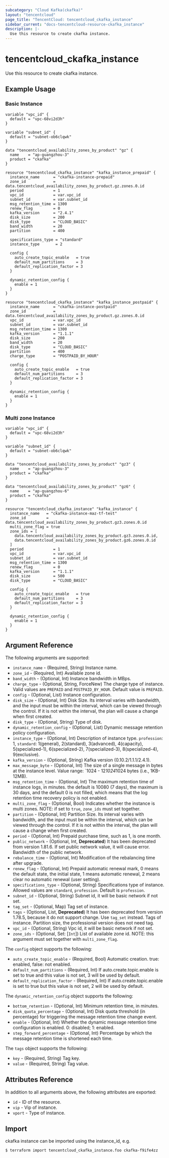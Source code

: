 ```yaml
---
subcategory: "Cloud Kafka(ckafka)"
layout: "tencentcloud"
page_title: "TencentCloud: tencentcloud_ckafka_instance"
sidebar_current: "docs-tencentcloud-resource-ckafka_instance"
description: |-
  Use this resource to create ckafka instance.
---
```


# tencentcloud_ckafka_instance

Use this resource to create ckafka instance.

## Example Usage

### Basic Instance

```hcl
variable "vpc_id" {
  default = "vpc-68vi2d3h"
}

variable "subnet_id" {
  default = "subnet-ob6clqwk"
}

data "tencentcloud_availability_zones_by_product" "gz" {
  name    = "ap-guangzhou-3"
  product = "ckafka"
}

resource "tencentcloud_ckafka_instance" "kafka_instance_prepaid" {
  instance_name      = "ckafka-instance-prepaid"
  zone_id            = data.tencentcloud_availability_zones_by_product.gz.zones.0.id
  period             = 1
  vpc_id             = var.vpc_id
  subnet_id          = var.subnet_id
  msg_retention_time = 1300
  renew_flag         = 0
  kafka_version      = "2.4.1"
  disk_size          = 200
  disk_type          = "CLOUD_BASIC"
  band_width         = 20
  partition          = 400

  specifications_type = "standard"
  instance_type       = 2

  config {
    auto_create_topic_enable   = true
    default_num_partitions     = 3
    default_replication_factor = 3
  }

  dynamic_retention_config {
    enable = 1
  }
}

resource "tencentcloud_ckafka_instance" "kafka_instance_postpaid" {
  instance_name      = "ckafka-instance-postpaid"
  zone_id            = data.tencentcloud_availability_zones_by_product.gz.zones.0.id
  vpc_id             = var.vpc_id
  subnet_id          = var.subnet_id
  msg_retention_time = 1300
  kafka_version      = "1.1.1"
  disk_size          = 200
  band_width         = 20
  disk_type          = "CLOUD_BASIC"
  partition          = 400
  charge_type        = "POSTPAID_BY_HOUR"

  config {
    auto_create_topic_enable   = true
    default_num_partitions     = 3
    default_replication_factor = 3
  }

  dynamic_retention_config {
    enable = 1
  }
}
```

### Multi zone Instance

```hcl
variable "vpc_id" {
  default = "vpc-68vi2d3h"
}

variable "subnet_id" {
  default = "subnet-ob6clqwk"
}

data "tencentcloud_availability_zones_by_product" "gz3" {
  name    = "ap-guangzhou-3"
  product = "ckafka"
}

data "tencentcloud_availability_zones_by_product" "gz6" {
  name    = "ap-guangzhou-6"
  product = "ckafka"
}

resource "tencentcloud_ckafka_instance" "kafka_instance" {
  instance_name   = "ckafka-instance-maz-tf-test"
  zone_id         = data.tencentcloud_availability_zones_by_product.gz3.zones.0.id
  multi_zone_flag = true
  zone_ids = [
    data.tencentcloud_availability_zones_by_product.gz3.zones.0.id,
    data.tencentcloud_availability_zones_by_product.gz6.zones.0.id
  ]
  period             = 1
  vpc_id             = var.vpc_id
  subnet_id          = var.subnet_id
  msg_retention_time = 1300
  renew_flag         = 0
  kafka_version      = "1.1.1"
  disk_size          = 500
  disk_type          = "CLOUD_BASIC"

  config {
    auto_create_topic_enable   = true
    default_num_partitions     = 3
    default_replication_factor = 3
  }

  dynamic_retention_config {
    enable = 1
  }
}
```

## Argument Reference

The following arguments are supported:

* `instance_name` - (Required, String) Instance name.
* `zone_id` - (Required, Int) Available zone id.
* `band_width` - (Optional, Int) Instance bandwidth in MBps.
* `charge_type` - (Optional, String, ForceNew) The charge type of instance. Valid values are `PREPAID` and `POSTPAID_BY_HOUR`. Default value is `PREPAID`.
* `config` - (Optional, List) Instance configuration.
* `disk_size` - (Optional, Int) Disk Size. Its interval varies with bandwidth, and the input must be within the interval, which can be viewed through the control. If it is not within the interval, the plan will cause a change when first created.
* `disk_type` - (Optional, String) Type of disk.
* `dynamic_retention_config` - (Optional, List) Dynamic message retention policy configuration.
* `instance_type` - (Optional, Int) Description of instance type. `profession`: 1, `standard`:  1(general), 2(standard), 3(advanced), 4(capacity), 5(specialized-1), 6(specialized-2), 7(specialized-3), 8(specialized-4), 9(exclusive).
* `kafka_version` - (Optional, String) Kafka version (0.10.2/1.1.1/2.4.1).
* `max_message_byte` - (Optional, Int) The size of a single message in bytes at the instance level. Value range: `1024 - 12*1024*1024 bytes (i.e., 1KB-12MB).
* `msg_retention_time` - (Optional, Int) The maximum retention time of instance logs, in minutes. the default is 10080 (7 days), the maximum is 30 days, and the default 0 is not filled, which means that the log retention time recovery policy is not enabled.
* `multi_zone_flag` - (Optional, Bool) Indicates whether the instance is multi zones. NOTE: if set to `true`, `zone_ids` must set together.
* `partition` - (Optional, Int) Partition Size. Its interval varies with bandwidth, and the input must be within the interval, which can be viewed through the control. If it is not within the interval, the plan will cause a change when first created.
* `period` - (Optional, Int) Prepaid purchase time, such as 1, is one month.
* `public_network` - (Optional, Int, **Deprecated**) It has been deprecated from version 1.81.6. If set public network value, it will cause error. Bandwidth of the public network.
* `rebalance_time` - (Optional, Int) Modification of the rebalancing time after upgrade.
* `renew_flag` - (Optional, Int) Prepaid automatic renewal mark, 0 means the default state, the initial state, 1 means automatic renewal, 2 means clear no automatic renewal (user setting).
* `specifications_type` - (Optional, String) Specifications type of instance. Allowed values are `standard`, `profession`. Default is `profession`.
* `subnet_id` - (Optional, String) Subnet id, it will be basic network if not set.
* `tag_set` - (Optional, Map) Tag set of instance.
* `tags` - (Optional, List, **Deprecated**) It has been deprecated from version 1.78.5, because it do not support change. Use `tag_set` instead. Tags of instance. Partition size, the professional version does not need tag.
* `vpc_id` - (Optional, String) Vpc id, it will be basic network if not set.
* `zone_ids` - (Optional, Set: [`Int`]) List of available zone id. NOTE: this argument must set together with `multi_zone_flag`.

The `config` object supports the following:

* `auto_create_topic_enable` - (Required, Bool) Automatic creation. true: enabled, false: not enabled.
* `default_num_partitions` - (Required, Int) If auto.create.topic.enable is set to true and this value is not set, 3 will be used by default.
* `default_replication_factor` - (Required, Int) If auto.create.topic.enable is set to true but this value is not set, 2 will be used by default.

The `dynamic_retention_config` object supports the following:

* `bottom_retention` - (Optional, Int) Minimum retention time, in minutes.
* `disk_quota_percentage` - (Optional, Int) Disk quota threshold (in percentage) for triggering the message retention time change event.
* `enable` - (Optional, Int) Whether the dynamic message retention time configuration is enabled. 0: disabled; 1: enabled.
* `step_forward_percentage` - (Optional, Int) Percentage by which the message retention time is shortened each time.

The `tags` object supports the following:

* `key` - (Required, String) Tag key.
* `value` - (Required, String) Tag value.

## Attributes Reference

In addition to all arguments above, the following attributes are exported:

* `id` - ID of the resource.
* `vip` - Vip of instance.
* `vport` - Type of instance.


## Import

ckafka instance can be imported using the instance_id, e.g.

```
$ terraform import tencentcloud_ckafka_instance.foo ckafka-f9ife4zz
```

